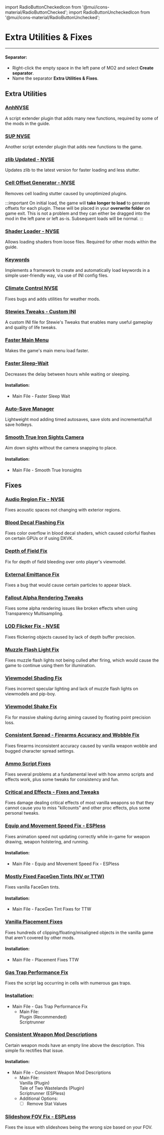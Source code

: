 ﻿import RadioButtonCheckedIcon from '@mui/icons-material/RadioButtonChecked';
import RadioButtonUncheckedIcon from '@mui/icons-material/RadioButtonUnchecked';

# Extra Utilities & Fixes

---

#### Separator:

- Right-click the empty space in the left pane of MO2 and select **Create separator**.
- Name the separator **Extra Utilities & Fixes**.

## Extra Utilities

### [AnhNVSE](https://www.nexusmods.com/newvegas/mods/74012)

A script extender plugin that adds many new functions, required by some of the mods in the guide. 

### [SUP NVSE](https://www.nexusmods.com/newvegas/mods/73160)

Another script extender plugin that adds new functions to the game. 

### [zlib Updated - NVSE](https://www.nexusmods.com/newvegas/mods/85267)

Updates zlib to the latest version for faster loading and less stutter.

### [Cell Offset Generator - NVSE](https://www.nexusmods.com/newvegas/mods/92182)

Removes cell loading stutter caused by unoptimized plugins.

:::important
On initial load, the game will **take longer to load** to generate offsets for each plugin. These will be placed in your **overwrite folder** on game exit. This is not a problem and they can either be dragged into the mod in the left pane or left as-is. Subsequent loads will be normal.
:::

### [Shader Loader - NVSE](https://www.nexusmods.com/newvegas/mods/87814)

Allows loading shaders from loose files. Required for other mods within the guide.

### [Keywords](https://www.nexusmods.com/newvegas/mods/83088)

Implements a framework to create and automatically load keywords in a simple user-friendly way, via use of INI config files.

### [Climate Control NVSE](https://www.nexusmods.com/newvegas/mods/77205)

Fixes bugs and adds utilities for weather mods.

### [Stewies Tweaks - Custom INI](https://www.nexusmods.com/newvegas/mods/79005?tab=files&file_id=1000137870&nmm=1)

A custom INI file for Stewie's Tweaks that enables many useful gameplay and quality of life tweaks.

### [Faster Main Menu](https://www.nexusmods.com/newvegas/mods/67811)

Makes the game's main menu load faster.

### [Faster Sleep-Wait](https://www.nexusmods.com/newvegas/mods/66785)

Decreases the delay between hours while waiting or sleeping.

#### Installation:

- Main File - Faster Sleep Wait

### [Auto-Save Manager](https://www.nexusmods.com/newvegas/mods/67248)

Lightweight mod adding timed autosaves, save slots and incremental/full save hotkeys.

### [Smooth True Iron Sights Camera](https://www.nexusmods.com/newvegas/mods/69074)

Aim down sights without the camera snapping to place.

#### Installation:

- Main File - Smooth True Ironsights

## Fixes

### [Audio Region Fix - NVSE](https://www.nexusmods.com/newvegas/mods/91241)

Fixes acoustic spaces not changing with exterior regions.

### [Blood Decal Flashing Fix](https://www.nexusmods.com/newvegas/mods/87830)

Fixes color overflow in blood decal shaders, which caused colorful flashes on certain GPUs or if using DXVK.

### [Depth of Field Fix](https://www.nexusmods.com/newvegas/mods/81200)

Fix for depth of field bleeding over onto player's viewmodel.

### [External Emittance Fix](https://www.nexusmods.com/newvegas/mods/80443)

Fixes a bug that would cause certain particles to appear black.

### [Fallout Alpha Rendering Tweaks](https://www.nexusmods.com/newvegas/mods/80316)

Fixes some alpha rendering issues like broken effects when using Transparency Multisampling.

### [LOD Flicker Fix - NVSE](https://www.nexusmods.com/newvegas/mods/91705)

Fixes flickering objects caused by lack of depth buffer precision.

### [Muzzle Flash Light Fix](https://www.nexusmods.com/newvegas/mods/81201)

Fixes muzzle flash lights not being culled after firing, which would cause the game to continue using them for illumination.

### [Viewmodel Shading Fix](https://www.nexusmods.com/newvegas/mods/84781)

Fixes incorrect specular lighting and lack of muzzle flash lights on viewmodels and pip-boy.

### [Viewmodel Shake Fix](https://www.nexusmods.com/newvegas/mods/84443)

Fix for massive shaking during aiming caused by floating point precision loss.

### [Consistent Spread - Firearms Accuracy and Wobble Fix](https://www.nexusmods.com/newvegas/mods/77974)

Fixes firearms inconsistent accuracy caused by vanilla weapon wobble and bugged character spread settings.

### [Ammo Script Fixes](https://www.nexusmods.com/newvegas/mods/63997)

Fixes several problems at a fundamental level with how ammo scripts and effects work, plus some tweaks for consistency and fun.

### [Critical and Effects - Fixes and Tweaks](https://www.nexusmods.com/newvegas/mods/69200)

Fixes damage dealing critical effects of most vanilla weapons so that they cannot cause you to miss "killcounts" and other proc effects, plus some personal tweaks.

### [Equip and Movement Speed Fix - ESPless](https://www.nexusmods.com/newvegas/mods/71774)

Fixes animation speed not updating correctly while in-game for weapon drawing, weapon holstering, and running.

#### Installation:

- Main File - Equip and Movement Speed Fix - ESPless

### [Mostly Fixed FaceGen Tints (NV or TTW)](https://www.nexusmods.com/newvegas/mods/71577)

Fixes vanilla FaceGen tints.

#### Installation:

- Main File - FaceGen Tint Fixes for TTW

### [Vanilla Placement Fixes](https://www.nexusmods.com/newvegas/mods/90593)

Fixes hundreds of clipping/floating/misaligned objects in the vanilla game that aren't covered by other mods.

#### Installation:

- Main File - Placement Fixes TTW

### [Gas Trap Performance Fix](https://www.nexusmods.com/newvegas/mods/88587)

Fixes the script lag﻿ occurring in cells with numerous gas traps.

### Installation:
- Main File - Gas Trap Performance Fix
  - Main File:<br/>
  <RadioButtonCheckedIcon fontSize="small" /> Plugin (Recommended)<br/>
  <RadioButtonUncheckedIcon fontSize="small" /> Scriptrunner<br/>

### [Consistent Weapon Mod Descriptions](https://www.nexusmods.com/newvegas/mods/85957)

Certain weapon mods have an empty line above the description. This simple fix rectifies that issue.

#### Installation:
- Main File - Consistent Weapon Mod Descriptions
  - Main File:<br/>
    <RadioButtonUncheckedIcon fontSize="small" /> Vanilla (Plugin)<br/>
    <RadioButtonUncheckedIcon fontSize="small" /> Tale of Two Wastelands (Plugin)<br/>
    <RadioButtonCheckedIcon fontSize="small" /> Scriptrunner (ESPless)<br/>
  - Additional Options:
    - [ ] Remove Stat Values

### [Slideshow FOV Fix - ESPLess](https://www.nexusmods.com/newvegas/mods/87119)

Fixes the issue with slideshows being the wrong size based on your FOV.
